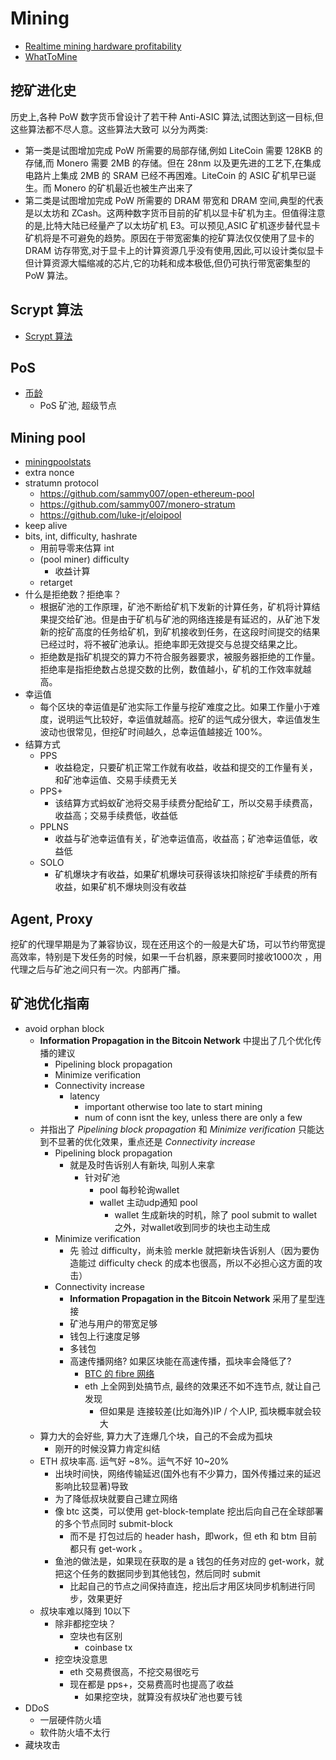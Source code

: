 # Mining

+ [Realtime mining hardware profitability](https://www.asicminervalue.com/)
+ [WhatToMine](https://whattomine.com/)

## 挖矿进化史
历史上,各种 PoW 数字货币曾设计了若干种
Anti-ASIC 算法,试图达到这一目标,但这些算法都不尽人意。这些算法大致可
以分为两类:

+ 第一类是试图增加完成 PoW 所需要的局部存储,例如 LiteCoin 需要 128KB 的存储,而 Monero 需要 2MB 的存储。但在 28nm 以及更先进的工艺下,在集成电路片上集成 2MB 的 SRAM 已经不再困难。LiteCoin 的 ASIC 矿机早已诞生。而 Monero 的矿机最近也被生产出来了
+ 第二类是试图增加完成 PoW 所需要的 DRAM 带宽和 DRAM 空间,典型的代表是以太坊和 ZCash。这两种数字货币目前的矿机以显卡矿机为主。但值得注意的是,比特大陆已经量产了以太坊矿机 E3。可以预见,ASIC 矿机逐步替代显卡矿机将是不可避免的趋势。原因在于带宽密集的挖矿算法仅仅使用了显卡的 DRAM 访存带宽,对于显卡上的计算资源几乎没有使用,因此,可以设计类似显卡但计算资源大幅缩减的芯片,它的功耗和成本极低,但仍可执行带宽密集型的 PoW 算法。

## Scrypt 算法
+ [Scrypt 算法](altcoin/scrypt.html#scrypt-%E7%AE%97%E6%B3%95)

## PoS
+ [币龄](blockchain/readme.html#pos-proof-of-stake%E6%9D%83%E7%9B%8A%E8%AF%81%E6%98%8E)
    * PoS 矿池, 超级节点

## Mining pool
+ [miningpoolstats](https://miningpoolstats.stream/)
+ extra nonce
+ stratumn protocol
    * https://github.com/sammy007/open-ethereum-pool
    * https://github.com/sammy007/monero-stratum
    * https://github.com/luke-jr/eloipool
+ keep alive
+ bits, int, difficulty, hashrate
    * 用前导零来估算 int
    * (pool miner) difficulty
        - 收益计算
    * retarget
+ 什么是拒绝数？拒绝率？
    * 根据矿池的工作原理，矿池不断给矿机下发新的计算任务，矿机将计算结果提交给矿池。但是由于矿机与矿池的网络连接是有延迟的，从矿池下发新的挖矿高度的任务给矿机，到矿机接收到任务，在这段时间提交的结果已经过时，将不被矿池承认。拒绝率即无效提交与总提交结果之比。
    * 拒绝数是指矿机提交的算力不符合服务器要求，被服务器拒绝的工作量。拒绝率是指拒绝数占总提交数的比例，数值越小，矿机的工作效率就越高。
+ 幸运值
    * 每个区块的幸运值是矿池实际工作量与挖矿难度之比。如果工作量小于难度，说明运气比较好，幸运值就越高。挖矿的运气成分很大，幸运值发生波动也很常见，但挖矿时间越久，总幸运值越接近 100%。
+ 结算方式
    * PPS
        - 收益稳定，只要矿机正常工作就有收益，收益和提交的工作量有关，和矿池幸运值、交易手续费无关
    * PPS+
        - 该结算方式蚂蚁矿池将交易手续费分配给矿工，所以交易手续费高，收益高；交易手续费低，收益低
    * PPLNS
        - 收益与矿池幸运值有关，矿池幸运值高，收益高；矿池幸运值低，收益低
    * SOLO
        - 矿机爆块才有收益，如果矿机爆块可获得该块扣除挖矿手续费的所有收益，如果矿机不爆块则没有收益

## Agent, Proxy
挖矿的代理早期是为了兼容协议，现在还用这个的一般是大矿场，可以节约带宽提高效率，特别是下发任务的时候，如果一千台机器，原来要同时接收1000次 ，用代理之后与矿池之间只有一次。内部再广播。

## 矿池优化指南
* avoid orphan block
    - __Information Propagation in the Bitcoin Network__ 中提出了几个优化传播的建议
        + Pipelining block propagation
        + Minimize verification
        + Connectivity increase
            * latency
                - important otherwise too late to start mining
                - num of conn isnt the key, unless there are only a few
    - 并指出了 _Pipelining block propagation_ 和 _Minimize verification_ 只能达到不显著的优化效果，重点还是 _Connectivity increase_
        + Pipelining block propagation
            * 就是及时告诉别人有新块, 叫别人来拿
                - 针对矿池
                    + pool 每秒轮询wallet
                    + wallet 主动udp通知 pool
                        * wallet 生成新块的时机，除了 pool submit to wallet 之外，对wallet收到同步的块也主动生成
        + Minimize verification
            * 先 验过 difficulty，尚未验 merkle 就把新块告诉别人（因为要伪造能过 difficulty check 的成本也很高，所以不必担心这方面的攻击）
        + Connectivity increase
            - __Information Propagation in the Bitcoin Network__ 采用了星型连接
            * 矿池与用户的带宽足够
            * 钱包上行速度足够
            * 多钱包
            * 高速传播网络? 如果区块能在高速传播，孤块率会降低了?
                - [BTC 的 fibre 网络](http://bitcoinfibre.org/)
                - eth 上全网到处搞节点, 最终的效果还不如不连节点, 就让自己发现
                    + 但如果是 连接较差(比如海外)IP / 个人IP, 孤块概率就会较大
    - 算力大的会好些, 算力大了连爆几个块，自己的不会成为孤块
        + 刚开的时候没算力肯定纠结
    - ETH 叔块率高. 运气好 ~8%。运气不好 10~20%
        + 出块时间快，网络传输延迟(国外也有不少算力，国外传播过来的延迟影响比较显著)导致
        + 为了降低叔块就要自己建立网络
        + 像 btc 这类，可以使用 get-block-template 挖出后向自己在全球部署的多个节点同时 submit-block
            * 而不是 打包过后的 header hash，即work，但 eth 和 btm 目前都只有 get-work 。
        + 鱼池的做法是，如果现在获取的是 a 钱包的任务对应的 get-work，就把这个任务的数据同步到其他钱包，然后同时 submit
            * 比起自己的节点之间保持直连，挖出后才用区块同步机制进行同步，效果更好
    - 叔块率难以降到 10以下
        + 除非都挖空块？
            * 空块也有区别
                - coinbase tx
        + 挖空块没意思
            * eth 交易费很高，不挖交易很吃亏
            * 现在都是 pps+，交易费高时也提高了收益
                - 如果挖空块，就算没有叔块矿池也要亏钱
* DDoS
    - 一层硬件防火墙
    - 软件防火墙不太行
* 藏块攻击
